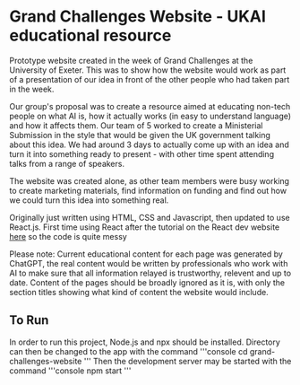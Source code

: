 # Grand Challenges Website - UKAI educational resource

Prototype website created in the week of Grand Challenges at the University of Exeter. This was to show how the website would work as part of a presentation of our idea in front of the other people who had taken part in the week.

Our group's proposal was to create a resource aimed at educating non-tech people on what AI is, how it actually works (in easy to understand language) and how it affects them. Our team of 5 worked to create a Ministerial Submission in the style that would be given the UK government talking about this idea. We had around 3 days to actually come up with an idea and turn it into something ready to present - with other time spent attending talks from a range of speakers.

The website was created alone, as other team members were busy working to create marketing materials, find information on funding and find out how we could turn this idea into something real.

Originally just written using HTML, CSS and Javascript, then updated to use React.js. First time using React after the tutorial on the React dev website [here](https://react.dev/learn/tutorial-tic-tac-toe) so the code is quite messy

Please note: Current educational content for each page was generated by ChatGPT, the real content would be written by professionals who work with AI to make sure that all information relayed is trustworthy, relevent and up to date. Content of the pages should be broadly ignored as it is, with only the section titles showing what kind of content the website would include.

## To Run

In order to run this project, Node.js and npx should be installed.
Directory can then be changed to the app with the command
'''console
cd grand-challenges-website
'''
Then the development server may be started with the command
'''console
npm start
'''